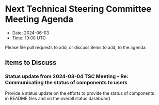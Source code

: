 # Next Technical Steering Committee Meeting Agenda

- Date: 2024-06-03
- Time: 19:00 UTC

Please file pull requests to add, or discuss items to add, to the agenda.

## Items to Discuss

### Status update from 2024-03-04 TSC Meeting - Re: Communicating the status of components to users

Provide a status update on the efforts to provide the status of components in README files and on the overall status dashboard
